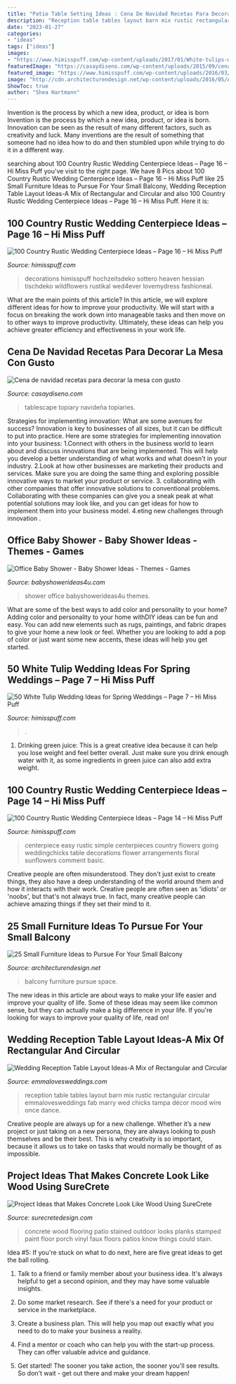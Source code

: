 ```yaml
---
title: "Patio Table Setting Ideas : Cena De Navidad Recetas Para Decorar La Mesa Con Gusto"
description: "Reception table tables layout barn mix rustic rectangular circular emmalovesweddings fab marry wed chicks tampa décor mood wire once dance"
date: "2023-01-27"
categories:
- "ideas"
tags: ["ideas"]
images:
- "https://www.himisspuff.com/wp-content/uploads/2017/01/White-tulips-were-arranged-in-a-rectangular-vase-surrounded-by-floating-candles.jpg"
featuredImage: "https://casaydiseno.com/wp-content/uploads/2015/09/cena-navidad-recetas-decora-mesa-macetas.jpg"
featured_image: "https://www.himisspuff.com/wp-content/uploads/2016/03/rustic-table-centre-pieces-using-roses-and-wild-flowers-recycled-jam-jars-and-hessian-1.jpg"
image: "http://cdn.architecturendesign.net/wp-content/uploads/2016/05/AD-Small-Furniture-Ideas-to-Pursue-For-Your-Small-Balcony-18.jpg"
ShowToc: true
author: "Shea Hartmann"
---
```



Invention is the process by which a new idea, product, or idea is born
Invention is the process by which a new idea, product, or idea is born. Innovation can be seen as the result of many different factors, such as creativity and luck. Many inventions are the result of something that someone had no idea how to do and then stumbled upon while trying to do it in a different way.

	

		
searching about 100 Country Rustic Wedding Centerpiece Ideas – Page 16 – Hi Miss Puff you've visit to the right page. We have 8 Pics about 100 Country Rustic Wedding Centerpiece Ideas – Page 16 – Hi Miss Puff like 25 Small Furniture Ideas to Pursue For Your Small Balcony, Wedding Reception Table Layout Ideas-A Mix of Rectangular and Circular and also 100 Country Rustic Wedding Centerpiece Ideas – Page 16 – Hi Miss Puff. Here it is:
		
    
## 100 Country Rustic Wedding Centerpiece Ideas – Page 16 – Hi Miss Puff

<img loading=lazy src="https://www.himisspuff.com/wp-content/uploads/2016/03/rustic-table-centre-pieces-using-roses-and-wild-flowers-recycled-jam-jars-and-hessian-1.jpg" onerror="this.onerror=null;this.src='https://tse2.mm.bing.net/th?id=OIP.z8FA9sYWoOL7FSYR-Jk3_gHaLH&amp;pid=15.1';" alt="100 Country Rustic Wedding Centerpiece Ideas – Page 16 – Hi Miss Puff">

_Source: himisspuff.com_

>decorations himisspuff hochzeitsdeko sottero heaven hessian tischdeko wildflowers rustikal wed4ever lovemydress fashioneal. 

	

What are the main points of this article?
In this article, we will explore different ideas for how to improve your productivity. We will start with a focus on breaking the work down into manageable tasks and then move on to other ways to improve productivity. Ultimately, these ideas can help you achieve greater efficiency and effectiveness in your work life.

    
## Cena De Navidad Recetas Para Decorar La Mesa Con Gusto

<img loading=lazy src="https://casaydiseno.com/wp-content/uploads/2015/09/cena-navidad-recetas-decora-mesa-macetas.jpg" onerror="this.onerror=null;this.src='https://tse3.mm.bing.net/th?id=OIP.uNK5JANxMT8zqEPeTEyubQHaLK&amp;pid=15.1';" alt="Cena de navidad recetas para decorar la mesa con gusto">

_Source: casaydiseno.com_

>tablescape topiary navideña topiaries. 

	

Strategies for implementing innovation: What are some avenues for success?
Innovation is key to businesses of all sizes, but it can be difficult to put into practice. Here are some strategies for implementing innovation into your business:
1.Connect with others in the business world to learn about and discuss innovations that are being implemented. This will help you develop a better understanding of what works and what doesn't in your industry.
2.Look at how other businesses are marketing their products and services. Make sure you are doing the same thing and exploring possible innovative ways to market your product or service.
3. collaborating with other companies that offer innovative solutions to conventional problems. Collaborating with these companies can give you a sneak peak at what potential solutions may look like, and you can get ideas for how to implement them into your business model.
4.eting new challenges through innovation .

    
## Office Baby Shower - Baby Shower Ideas - Themes - Games

<img loading=lazy src="https://babyshowerideas4u.com/wp-content/uploads/2014/04/office-baby-shower-table-setting.jpg" onerror="this.onerror=null;this.src='https://tse1.mm.bing.net/th?id=OIP.t7nBTPbY5U0DfceeLq1nBwAAAA&amp;pid=15.1';" alt="Office Baby Shower - Baby Shower Ideas - Themes - Games">

_Source: babyshowerideas4u.com_

>shower office babyshowerideas4u themes. 

	

What are some of the best ways to add color and personality to your home?
Adding color and personality to your home withDIY ideas can be fun and easy. You can add new elements such as rugs, paintings, and fabric drapes to give your home a new look or feel. Whether you are looking to add a pop of color or just want some new accents, these ideas will help you get started.

    
## 50 White Tulip Wedding Ideas For Spring Weddings – Page 7 – Hi Miss Puff

<img loading=lazy src="https://www.himisspuff.com/wp-content/uploads/2017/01/White-tulips-were-arranged-in-a-rectangular-vase-surrounded-by-floating-candles.jpg" onerror="this.onerror=null;this.src='https://tse3.mm.bing.net/th?id=OIP.L49sZfC6rvMSqNT0z13QCwHaLH&amp;pid=15.1';" alt="50 White Tulip Wedding Ideas for Spring Weddings – Page 7 – Hi Miss Puff">

_Source: himisspuff.com_

>. 

	

1. Drinking green juice: This is a great creative idea because it can help you lose weight and feel better overall. Just make sure you drink enough water with it, as some ingredients in green juice can also add extra weight.

    
## 100 Country Rustic Wedding Centerpiece Ideas – Page 14 – Hi Miss Puff

<img loading=lazy src="https://www.himisspuff.com/wp-content/uploads/2016/03/simple-rustic-wedding-centerpiece-ideas.jpg" onerror="this.onerror=null;this.src='https://tse2.mm.bing.net/th?id=OIP.kwlbXbqlw3T3B_-4crGk4wHaLH&amp;pid=15.1';" alt="100 Country Rustic Wedding Centerpiece Ideas – Page 14 – Hi Miss Puff">

_Source: himisspuff.com_

>centerpiece easy rustic simple centerpieces country flowers going weddingchicks table decorations flower arrangements floral sunflowers comment basic. 

	

Creative people are often misunderstood. They don't just exist to create things, they also have a deep understanding of the world around them and how it interacts with their work. Creative people are often seen as 'idiots' or 'noobs', but that's not always true. In fact, many creative people can achieve amazing things if they set their mind to it.

    
## 25 Small Furniture Ideas To Pursue For Your Small Balcony

<img loading=lazy src="http://cdn.architecturendesign.net/wp-content/uploads/2016/05/AD-Small-Furniture-Ideas-to-Pursue-For-Your-Small-Balcony-18.jpg" onerror="this.onerror=null;this.src='https://tse1.mm.bing.net/th?id=OIP.vhQssbbeqSqVn_7CN-wKZwHaLH&amp;pid=15.1';" alt="25 Small Furniture Ideas to Pursue For Your Small Balcony">

_Source: architecturendesign.net_

>balcony furniture pursue space. 

	

The new ideas in this article are about ways to make your life easier and improve your quality of life. Some of these ideas may seem like common sense, but they can actually make a big difference in your life. If you're looking for ways to improve your quality of life, read on!

    
## Wedding Reception Table Layout Ideas-A Mix Of Rectangular And Circular

<img loading=lazy src="http://emmalovesweddings.com/wp-content/uploads/2017/11/table-arrangement-for-rustic-wedding-reception-ideas-in-barn.jpg" onerror="this.onerror=null;this.src='https://tse3.mm.bing.net/th?id=OIP.Gle3F5NqsB5MI9dUtJekwgHaLH&amp;pid=15.1';" alt="Wedding Reception Table Layout Ideas-A Mix of Rectangular and Circular">

_Source: emmalovesweddings.com_

>reception table tables layout barn mix rustic rectangular circular emmalovesweddings fab marry wed chicks tampa décor mood wire once dance. 

	

Creative people are always up for a new challenge. Whether it’s a new project or just taking on a new persona, they are always looking to push themselves and be their best. This is why creativity is so important, because it allows us to take on tasks that would normally be thought of as impossible.

    
## Project Ideas That Makes Concrete Look Like Wood Using SureCrete

<img loading=lazy src="https://www.surecretedesign.com/wp-content/uploads/2015/08/Concrete-Wood-Look-New-Iberia-LA-2-768x1024.jpg" onerror="this.onerror=null;this.src='https://tse3.mm.bing.net/th?id=OIP.tU329RL6iFaKoaMdPR0RtgHaJ4&amp;pid=15.1';" alt="Project Ideas that Makes Concrete Look Like Wood Using SureCrete">

_Source: surecretedesign.com_

>concrete wood flooring patio stained outdoor looks planks stamped paint floor porch vinyl faux floors patios know things could stain. 

	

Idea #5:
If you're stuck on what to do next, here are five great ideas to get the ball rolling.
1. Talk to a friend or family member about your business idea. It's always helpful to get a second opinion, and they may have some valuable insights.

2. Do some market research. See if there's a need for your product or service in the marketplace.

3. Create a business plan. This will help you map out exactly what you need to do to make your business a reality.

4. Find a mentor or coach who can help you with the start-up process. They can offer valuable advice and guidance.

5. Get started! The sooner you take action, the sooner you'll see results. So don't wait - get out there and make your dream happen!

